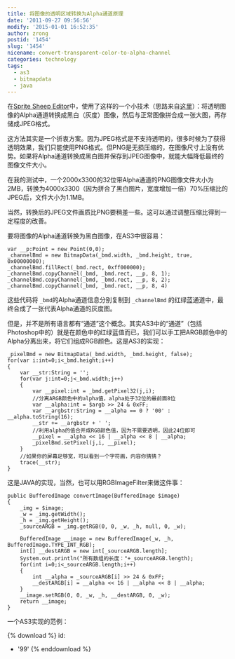 ```yaml
---
title: 将图像的透明区域转换为Alpha通道原理
date: '2011-09-27 09:56:56'
modify: '2015-01-01 16:52:35'
author: zrong
postid: '1454'
slug: '1454'
nicename: convert-transparent-color-to-alpha-channel
categories: technology
tags:
  - as3
  - bitmapdata
  - java
---
```


在[Sprite Sheep Editor](http://zengrong.net/sprite_sheet_editor)中，使用了这样的一个小技术（思路来自[这里](http://www.riaidea.com/blog/archives/279.html)）：将透明图像的Alpha通道转换成黑白（灰度）图像，然后与正常图像拼合成一张大图，再存储成JPEG格式。

这方法其实是一个折衷方案。因为JPEG格式是不支持透明的，很多时候为了获得透明效果，我们只能使用PNG格式。但PNG是无损压缩的，在图像尺寸上没有优势。如果将Alpha通道转换成黑白图并保存到JPEG图像中，就能大幅降低最终的图像文件大小。

在我的测试中，一个2000x3300的32位带Alpha通道的PNG图像文件大小为2MB，转换为4000x3300（因为拼合了黑白图片，宽度增加一倍）70%压缩比的JPEG后，文件大小为1.1MB。

当然，转换后的JPEG文件画质比PNG要稍差一些。这可以通过调整压缩比得到一定程度的改善。

要将图像的Alpha通道转换为黑白图像，在AS3中很容易：<!--more-->

``` {lang="ActionScript"}
var __p:Point = new Point(0,0);
_channelBmd = new BitmapData(_bmd.width, _bmd.height, true, 0x00000000);
_channelBmd.fillRect(_bmd.rect, 0xff000000);
_channelBmd.copyChannel(_bmd, _bmd.rect, __p, 8, 1);
_channelBmd.copyChannel(_bmd, _bmd.rect, __p, 8, 2);
_channelBmd.copyChannel(_bmd, _bmd.rect, __p, 8, 4)
```

这些代码将 `_bmd`的Alpha通道信息分别复制到 `_channelBmd` 的红绿蓝通道中，最终合成了一张代表Alpha通道的灰度图。

但是，并不是所有语言都有“通道”这个概念。其实AS3中的“通道”（包括Photoshop中的）就是在颜色中的红绿蓝值而已，我们可以手工把ARGB颜色中的Alpha分离出来，将它们组成RGB颜色。这是AS3的实现：

``` {lang="ActionScript"}
_pixelBmd = new BitmapData(_bmd.width, _bmd.height, false);
for(var i:int=0;i<_bmd.height;i++)
{
    var __str:String = '';
    for(var j:int=0;j<_bmd.width;j++)
    {
        var __pixel:int = _bmd.getPixel32(j,i);
        //分离ARGB颜色中的alpha值，alpha处于32位的最前面8位
        var __alpha:int = $argb >> 24 & 0xFF;
        var __argbstr:String = __alpha == 0 ? '00' : __alpha.toString(16);
        __str += __argbstr + ' ';
        //利用alpha的值合并成RGB颜色值，因为不需要透明，因此24位即可
        __pixel = __alpha << 16 | __alpha << 8 | __alpha;
        _pixelBmd.setPixel(j,i, __pixel);
    }
    //如果你的屏幕足够宽，可以看到一个字符画，内容你猜猜？
    trace(__str);
}
```

这是JAVA的实现，当然，也可以用RGBImageFilter来做这件事：

``` {lang="JAVA"}
public BufferedImage convertImage(BufferedImage $image)
{
    _img = $image;
    _w = _img.getWidth();
    _h = _img.getHeight();
    _sourceARGB = _img.getRGB(0, 0, _w, _h, null, 0, _w);
    
    BufferedImage __image = new BufferedImage(_w, _h, BufferedImage.TYPE_INT_RGB);
    int[] __destARGB = new int[_sourceARGB.length];
    System.out.println("所有数组的长度："+_sourceARGB.length);
    for(int i=0;i<_sourceARGB.length;i++)
    {
        int __alpha = _sourceARGB[i] >> 24 & 0xFF;
        __destARGB[i] = __alpha << 16 | __alpha << 8 | __alpha;
    }
    __image.setRGB(0, 0, _w, _h, __destARGB, 0, _w);
    return __image;
}
```

一个AS3实现的范例：

{% download %}
id:
  - '99'
{% enddownload %}

